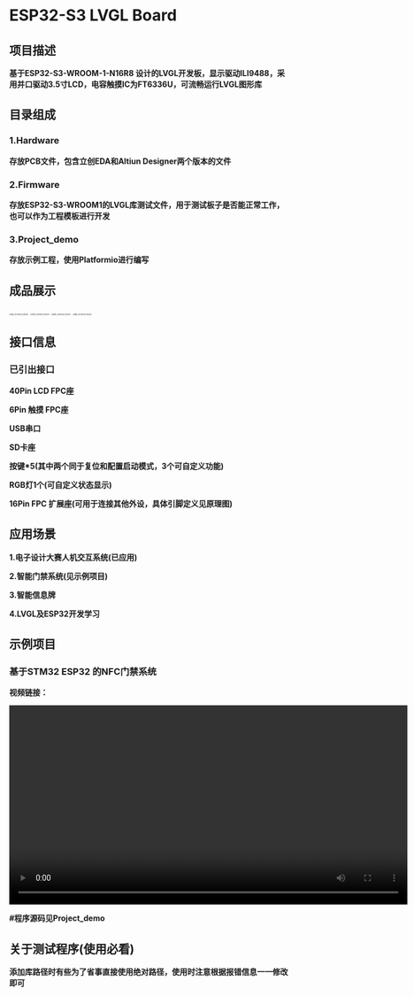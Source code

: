 # ESP32-S3 LVGL Board

## 项目描述

**基于ESP32-S3-WROOM-1-N16R8 设计的LVGL开发板，显示驱动ILI9488，采用并口驱动3.5寸LCD，电容触摸IC为FT6336U，可流畅运行LVGL图形库**



## 目录组成

### 1.Hardware

**存放PCB文件，包含立创EDA和Altiun Designer两个版本的文件**

### 2.Firmware

**存放ESP32-S3-WROOM1的LVGL库测试文件，用于测试板子是否能正常工作，也可以作为工程模板进行开发**

### **3.Project_demo**

**存放示例工程，使用Platformio进行编写**



## 成品展示



<img src=".\4.imgs\IMG_20240522_223426.jpg" alt="IMG_20240522_165220" style="zoom:20%;" />

<img src=".\4.imgs\IMG_20240522_223500.jpg" alt="IMG_20240522_165220" style="zoom:20%;" />

<img src=".\4.imgs\IMG_20240521_200419.jpg" alt="IMG_20240522_165220" style="zoom:20%;" />

<img src=".\4.imgs\IMG_20240522_165220.jpg" alt="IMG_20240522_165220" style="zoom:20%;" />



## 接口信息

### **已引出接口**

**40Pin LCD FPC座**

**6Pin 触摸 FPC座**

**USB串口**

**SD卡座**

**按键*5(其中两个同于复位和配置启动模式，3个可自定义功能)**

**RGB灯1个(可自定义状态显示)**

**16Pin FPC 扩展座(可用于连接其他外设，具体引脚定义见原理图)**





## 应用场景

**1.电子设计大赛人机交互系统(已应用)**

**2.智能门禁系统(见示例项目)**

**3.智能信息牌**

**4.LVGL及ESP32开发学习**



## 示例项目

### 基于STM32 ESP32 的NFC门禁系统

**视频链接：**

<video src=".\4.imgs\VID_20240522_185915.mp4" width = "720px"></video>

**#程序源码见Project_demo**



## 关于测试程序(使用必看)

**添加库路径时有些为了省事直接使用绝对路径，使用时注意根据报错信息一一修改即可**

